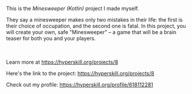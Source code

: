 This is the *Minesweeper (Kotlin)* project I made myself.


<p>They say a minesweeper makes only two mistakes in their life: the first is their choice of occupation, and the second one is fatal. In this project, you will create your own, safe "Minesweeper" – a game that will be a brain teaser for both you and your players.</p><br/><br/>Learn more at <a href="https://hyperskill.org/projects/8?utm_source=ide&utm_medium=ide&utm_campaign=ide&utm_content=project-card">https://hyperskill.org/projects/8</a>

Here's the link to the project: https://hyperskill.org/projects/8

Check out my profile: https://hyperskill.org/profile/618112281